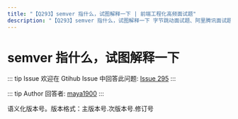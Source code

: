 ```yaml
---
title: "【Q293】semver 指什么，试图解释一下 | 前端工程化高频面试题"
description: "【Q293】semver 指什么，试图解释一下 字节跳动面试题、阿里腾讯面试题、美团小米面试题。"
---
```


# semver 指什么，试图解释一下

::: tip Issue
欢迎在 Gtihub Issue 中回答此问题: [Issue 295](https://github.com/shfshanyue/Daily-Question/issues/295)
:::

::: tip Author
回答者: [maya1900](https://github.com/maya1900)
:::

语义化版本号。版本格式：主版本号.次版本号.修订号
